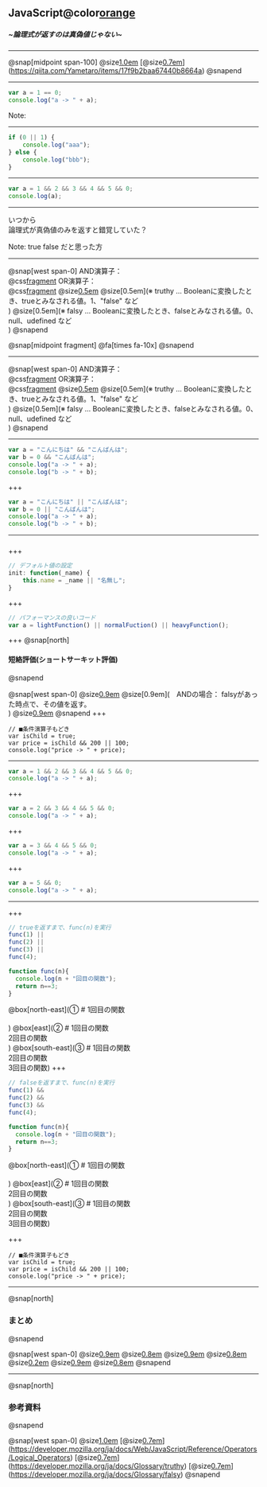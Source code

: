 ## JavaScript@color[orange](再入門)
##### ~論理式が返すのは真偽値じゃない~
---

@snap[midpoint span-100]
@size[1.0em](Qiita</br>)
[@size[0.7em](3歳娘「いつから論理式が真偽値のみを返すと錯覚していた？」)](https://qiita.com/Yametaro/items/17f9b2baa67440b8664a)
@snapend

---
```javascript
var a = 1 == 0;
console.log("a -> " + a);
```
Note:


---
```javascript
if (0 || 1) {
    console.log("aaa");
} else {
    console.log("bbb");
}
```
---
```javascript
var a = 1 && 2 && 3 && 4 && 5 && 0;
console.log(a);
```
---
いつから</br>論理式が真偽値のみを返すと錯覚していた？

Note:
true false だと思った方

---
@snap[west span-0]
AND演算子：</br>
@css[fragment](@size[0.8em](　左右の値どちらもtruthyなら、trueを返す。</br>))
OR演算子：</br>
@css[fragment](@size[0.8em](　左右の値どちらかがtruthyなら、trueを返す。</br>))
@size[0.5em](</br>)
@size[0.5em](※ truthy ... Booleanに変換したとき、trueとみなされる値。1、"false" など</br>)
@size[0.5em](※ falsy ... Booleanに変換したとき、falseとみなされる値。0、null、udefined など</br>)
@snapend

@snap[midpoint fragment]
@fa[times fa-10x]
@snapend

---
@snap[west span-0]
AND演算子：</br>
@css[fragment](@size[0.8em](　左の値がfalsyなら左の値、truthyなら右の値を返す。</br>))
OR演算子：</br>
@css[fragment](@size[0.8em](　左の値がtruthyなら左の値、falsyなら右の値を返す。</br>))
@size[0.5em](</br>)
@size[0.5em](※ truthy ... Booleanに変換したとき、trueとみなされる値。1、"false" など</br>)
@size[0.5em](※ falsy ... Booleanに変換したとき、falseとみなされる値。0、null、udefined など</br>)
@snapend

---
```javascript
var a = "こんにちは" && "こんばんは";
var b = 0 && "こんばんは";
console.log("a -> " + a);
console.log("b -> " + b);
```

+++
```javascript
var a = "こんにちは" || "こんばんは";
var b = 0 || "こんばんは";
console.log("a -> " + a);
console.log("b -> " + b);
```

---
### 

+++
```javascript
// デフォルト値の設定
init: function(_name) {
    this.name = _name || "名無し";
}
```
+++
```javascript
// パフォーマンスの良いコード
var a = lightFunction() || normalFuction() || heavyFunction();
```

+++
@snap[north]
#### 短絡評価(ショートサーキット評価)
@snapend

@snap[west span-0]
@size[0.9em](返すべき値が途中で決まった場合、最後まで評価しない</br></br>)
@size[0.9em](　ANDの場合： falsyがあった時点で、その値を返す。</br>)
@size[0.9em](　ORの場合：　truthyがあった時点で、その値を返す。</br>)
@snapend
+++
```
// ■条件演算子もどき
var isChild = true;
var price = isChild && 200 || 100;
console.log("price -> " + price);
```

---
```javascript
var a = 1 && 2 && 3 && 4 && 5 && 0;
console.log("a -> " + a);
```
+++
```javascript
var a = 2 && 3 && 4 && 5 && 0;
console.log("a -> " + a);
```

+++
```javascript
var a = 3 && 4 && 5 && 0;
console.log("a -> " + a);
```

+++
```javascript
var a = 5 && 0;
console.log("a -> " + a);
```

---


+++
```javascript
// trueを返すまで、func(n)を実行
func(1) ||
func(2) ||
func(3) ||
func(4);

function func(n){
  console.log(n + "回目の関数");
  return n==3;
}
```
@box[north-east](① # 1回目の関数</br></br>)
@box[east](② # 1回目の関数</br>2回目の関数</br>)
@box[south-east](③ # 1回目の関数</br>2回目の関数</br>3回目の関数)
+++

```javascript
// falseを返すまで、func(n)を実行
func(1) &&
func(2) &&
func(3) &&
func(4);

function func(n){
  console.log(n + "回目の関数");
  return n==3;
}
```
@box[north-east](① # 1回目の関数</br></br>)
@box[east](② # 1回目の関数</br>2回目の関数</br>)
@box[south-east](③ # 1回目の関数</br>2回目の関数</br>3回目の関数)

+++
```
// ■条件演算子もどき
var isChild = true;
var price = isChild && 200 || 100;
console.log("price -> " + price);
```
---
@snap[north]
### まとめ
@snapend

@snap[west span-0]
@size[0.9em](AND演算子：</br>)
@size[0.8em](　左の値がfalsyなら左の値、truthyなら右の値を返す。</br>)
@size[0.9em](OR演算子：</br>)
@size[0.8em](　左の値がtruthyなら左の値、falsyなら右の値を返す。</br>)
@size[0.2em](</br>)
@size[0.9em](短絡評価：</br>)
@size[0.8em](　返すべき値が決まったら、後の式は評価しない。</br>)
@snapend

---
@snap[north]
### 参考資料
@snapend

@snap[west span-0]
@size[1.0em](JavaScript|MDM</br>)
[@size[0.7em](論理演算子</br>)](https://developer.mozilla.org/ja/docs/Web/JavaScript/Reference/Operators/Logical_Operators)
[@size[0.7em](Truthy</br>)](https://developer.mozilla.org/ja/docs/Glossary/truthy)
[@size[0.7em](Falsy</br>)](https://developer.mozilla.org/ja/docs/Glossary/falsy)
@snapend

